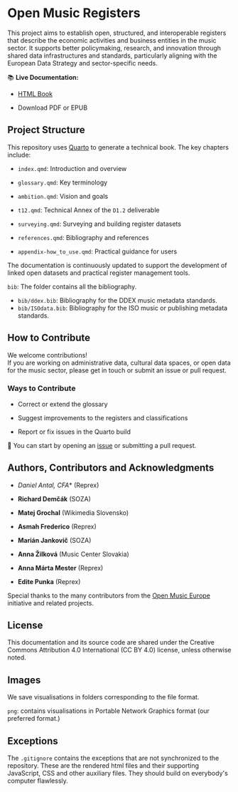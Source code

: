 # Open Music Registers


This project aims to establish open, structured, and interoperable registers that describe the economic activities and business entities in the music sector. It supports better policymaking, research, and innovation through shared data infrastructures and standards, particularly aligning with the European Data Strategy and sector-specific needs.

📚 **Live Documentation:**

-   [HTML Book](https://music.dataobservatory.eu/documents/open_music_europe/music-economy-register/)

-   Download PDF or EPUB


## Project Structure

This repository uses [Quarto](https://quarto.org/) to generate a technical book. The key chapters include:

-   `index.qmd`: Introduction and overview

-   `glossary.qmd`: Key terminology

-   `ambition.qmd`: Vision and goals

-   `t12.qmd`: Technical Annex of the `D1.2` deliverable

-   `surveying.qmd`: Surveying and building register datasets

-   `references.qmd`: Bibliography and references

-   `appendix-how_to_use.qmd`: Practical guidance for users

The documentation is continuously updated to support the development of linked open datasets and practical register management tools.

`bib`: The folder contains all the bibliography.

-   `bib/ddex.bib`: Bibliography for the DDEX music metadata standards.
-   `bib/ISOdata.bib`: Bibliography for the ISO music or publishing metadata standards.

## How to Contribute

We welcome contributions!\
If you are working on administrative data, cultural data spaces, or open data for the music sector, please get in touch or submit an issue or pull request.

### Ways to Contribute

-   Correct or extend the glossary

-   Suggest improvements to the registers and classifications

-   Report or fix issues in the Quarto build



📩 You can start by opening an [issue](https://github.com/dataobservatory-eu/music-economy-register/issues) or submitting a pull request.

## Authors, Contributors and Acknowledgments

-  *Daniel Antal, CFA** (Reprex)

-   **Richard Demčák** (SOZA)

-   **Matej Grochal** (Wikimedia Slovensko)

-   **Asmah Frederico** (Reprex)

-   **Marián Jankovič** (SOZA)

-   **Anna Žilková** (Music Center Slovakia)

-   **Anna Márta Mester** (Reprex)

-   **Edite Punka** (Reprex)


Special thanks to the many contributors from the [Open Music Europe](https://music.dataobservatory.eu) initiative and related projects.

## License

This documentation and its source code are shared under the Creative Commons Attribution 4.0 International (CC BY 4.0) license, unless otherwise noted.

## Images

We save visualisations in folders corresponding to the file format.

`png`: contains visualisations in Portable Network Graphics format (our preferred format.)

## Exceptions

The `.gitignore` contains the exceptions that are not synchronized to the repository. These are the rendered html files and their supporting JavaScript, CSS and other auxiliary files. They should build on everybody's computer flawlessly.
